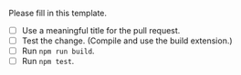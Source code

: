Please fill in this template.

- [ ] Use a meaningful title for the pull request.
- [ ] Test the change. (Compile and use the build extension.)
- [ ] Run `npm run build`.
- [ ] Run `npm test`.
